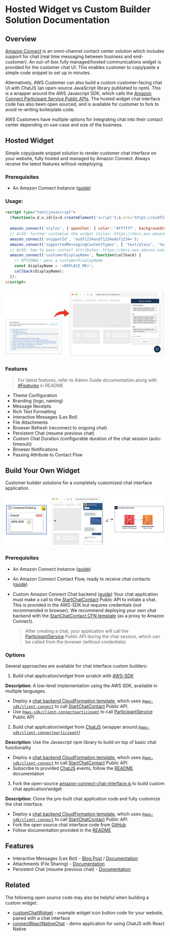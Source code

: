 # Hosted Widget vs Custom Builder Solution Documentation

## Overview

[Amazon Connect](https://aws.amazon.com/connect) is an omni-channel contact center solution which includes support for chat (real time messaging between business and end-customer). An out-of-box fully managed/hosted communications widget is provided for the customer chat UI. This enables customer to copy/paste a simple code snippet to set up in minutes.

Alternatively, AWS Customer can also build a custom customer-facing chat UI with ChatJS (an open-source JavaScript library published to npm). This is a wrapper around the AWS Javascript SDK, which calls the [Amazon Connect Participant Service Public APIs](https://docs.aws.amazon.com/connect-participant/latest/APIReference/Welcome.html). The hosted widget chat interface code has also been open sourced, and is available for customer to fork to avoid re-writing boilerplate code. 

AWS Customers have multiple options for integrating chat into their contact center depending on use-case and size of the business.

## Hosted Widget

Simple copy/paste snippet solution to render customer chat interface on your website, fully hosted and managed by Amazon Connect. Always receive the latest features without redeploying.

### Prerequisites
- An Amazon Connect Instance ([guide](https://docs.aws.amazon.com/connect/latest/adminguide/amazon-connect-instances.html))

### Usage:

```html
<script type="text/javascript">
  (function(w,d,x,id){s=d.createElement('script');s.src='https://asdf5slbvr0vu.cloudfront.net/amazon-connect-chat-interface-client.js';s.async=1;s.id=id;d.getElementsByTagName('head')[0].appendChild(s);w[x]=w[x]||function(){(w[x].ac=w[x].ac||[]).push(arguments)}})(window,document,'amazon_connect','asdf-92ac-asdf-adfe-asdf0c3bfd');

  amazon_connect('styles', { openChat: { color: '#ffffff', backgroundColor: '#07b62a'}, closeChat: { color: '#ffffff', backgroundColor: '#07b62a'} });
  // ALSO: further customize the widget styles: https://docs.aws.amazon.com/connect/latest/adminguide/pass-custom-styles.html
  amazon_connect('snippetId', 'asdf1234asdf1234adsf1234=');
  amazon_connect('supportedMessagingContentTypes', [ 'text/plain', 'text/markdown' ]);
  // ALSO: how to pass contact attributes: https://docs.aws.amazon.com/connect/latest/adminguide/pass-contact-attributes-chat.html
  amazon_connect('customerDisplayName', function(callback) {
    // OPTIONAL: pass a customerDisplayName
    const displayName = '<REPLACE_ME>';
    callback(displayName);
  });
</script>
```

!["Hosted Widget Diagram"](/.github/screenshots/HostedWidgetCustomerChatUISnippetCodeDiagram.png)

### Features

> For latest features, refer to Admin Guide documentation along with [#Features](https://github.com/amazon-connect/amazon-connect-chat-interface/blob/master/DOCUMENTATION.md#features) in README

* Theme Configuration
* Branding (logo, naming)
* Message Receipts
* Rich Text Formatting
* Interactive Messages (Lex Bot)
* File Attachments
* Browser Refresh (reconnect to ongoing chat)
* Persistent Chat (resume previous chat)
* Custom Chat Duration (configurable duration of the chat session (auto-timeout))
* Browser Notifications
* Passing Attribute to Contact Flow

## Build Your Own Widget

Customer builder solutions for a completely customized chat interface application.

!["Build Your Own Widget"](/.github/screenshots/BuildYourOwnCustomerChatUIDiagram.png)

### Prerequisites

- An Amazon Connect Instance ([guide](https://docs.aws.amazon.com/connect/latest/adminguide/amazon-connect-instances.html))
- An Amazon Connect Contact Flow, ready to receive chat contacts ([guide](https://docs.aws.amazon.com/connect/latest/adminguide/web-and-mobile-chat.html))
- Custom Amazon Connect Chat backend ([guide](https://github.com/amazon-connect/amazon-connect-chat-ui-examples/blob/master/cloudformationTemplates/startChatContactAPI/README.md))
  Your chat application must make a call to the [StartChatContact](https://docs.aws.amazon.com/connect/latest/APIReference/API_StartChatContact.html) Public API to initiate a chat. This is provided in the AWS-SDK but requires credentials (not recommended in browser). We recommend deploying your own chat backend with the [StartChatContact CFN template](https://github.com/amazon-connect/amazon-connect-chat-ui-examples/blob/master/cloudformationTemplates/startChatContactAPI/README.md) (as a proxy to Amazon Connect).

  > After creating a chat, your application will call the [ParticipantService](https://docs.aws.amazon.com/connect-participant/latest/APIReference/Welcome.html) Public API during the chat session, which can be called from the browser (without credentials)

### Options

Several approaches are available for chat interface custom builders:

1) Build chat application/widget from scratch with [AWS-SDK](https://aws.amazon.com/developer/tools)

  **Description**: A low-level implementation using the AWS SDK, available in multiple languages.

  - Deploy a [chat backend CloudFormation template](https://github.com/amazon-connect/amazon-connect-chat-ui-examples/blob/master/cloudformationTemplates/startChatContactAPI/README.md), which uses [`@aws-sdk/client-connect`](https://www.npmjs.com/package/@aws-sdk/client-connect) to call [StartChatContact](https://docs.aws.amazon.com/connect/latest/APIReference/API_StartChatContact.html) Public API.
  - Use [`@aws-sdk/client-connectparticipant`](https://www.npmjs.com/package/@aws-sdk/client-connectparticipant) to call [ParticipantService](https://docs.aws.amazon.com/connect-participant/latest/APIReference/Welcome.html) Public API

2)  Build chat application/widget from [ChatJS](https://www.npmjs.com/package/amazon-connect-chatjs) (wrapper around [`@aws-sdk/client-connectparticipant`](https://www.npmjs.com/package/@aws-sdk/client-connectparticipant))

  **Description**: Use the Javascript npm library to build on top of basic chat functionality

  - Deploy a [chat backend CloudFormation template](https://github.com/amazon-connect/amazon-connect-chat-ui-examples/blob/master/cloudformationTemplates/startChatContactAPI/README.md), which uses [`@aws-sdk/client-connect`](https://www.npmjs.com/package/@aws-sdk/client-connect) to call [StartChatContact](https://docs.aws.amazon.com/connect/latest/APIReference/API_StartChatContact.html) Public API.
  - Subscribe to provided [ChatJS](https://www.npmjs.com/package/amazon-connect-chatjs) events, follow the [README](https://github.com/amazon-connect/amazon-connect-chatjs) documentation

3) Fork the open-source [amazon-connect-chat-interface.js](https://github.com/amazon-connect/amazon-connect-chat-interface) to build custom chat application/widget

  **Description**: Clone the pre-built chat application code and fully customize the chat interface.

  - Deploy a [chat backend CloudFormation template](https://github.com/amazon-connect/amazon-connect-chat-ui-examples/blob/master/cloudformationTemplates/startChatContactAPI/README.md), which uses [`@aws-sdk/client-connect`](https://www.npmjs.com/package/@aws-sdk/client-connect) to call [StartChatContact](https://docs.aws.amazon.com/connect/latest/APIReference/API_StartChatContact.html) Public API.
  - Fork the open source chat interface code from [GitHub](https://github.com/amazon-connect/amazon-connect-chat-interface)
  - Follow documentation provided in the [README](https://github.com/amazon-connect/amazon-connect-chat-interface)

## Features

* Interactive Messages (Lex Bot) - [Blog Post](https://aws.amazon.com/blogs/contact-center/easily-set-up-interactive-messages-for-your-amazon-connect-chatbot/) / [Documentation](https://docs.aws.amazon.com/connect/latest/adminguide/interactive-messages.html)
* Attachments (File Sharing) - [Documentation](https://docs.aws.amazon.com/connect/latest/adminguide/enable-attachments.html)
* Persistent Chat (resume previous chat) - [Documentation](https://docs.aws.amazon.com/connect/latest/adminguide/chat-persistence.html)

## Related

The following open source code may also be helpful when building a custom widget:

- [customChatWidget](https://github.com/amazon-connect/amazon-connect-chat-ui-examples/tree/master/customChatWidget) - example widget icon button code for your website, paired with a chat interface
- [connectReactNativeChat](https://github.com/amazon-connect/amazon-connect-chat-ui-examples/tree/master/connectReactNativeChat) - demo application for using ChatJS with React Native